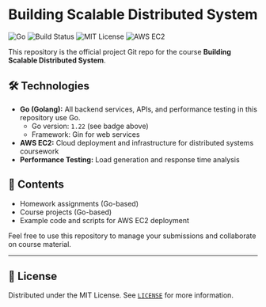 # Building Scalable Distributed System

![Go](https://img.shields.io/badge/go-1.22-blue.svg)
![Build Status](https://img.shields.io/github/actions/workflow/status/PCBZ/CS6650/go.yml?branch=main)
![MIT License](https://img.shields.io/badge/license-MIT-green.svg)
![AWS EC2](https://img.shields.io/badge/AWS-EC2-orange?logo=amazon-aws)

This repository is the official project Git repo for the course **Building Scalable Distributed System**.

## 🛠️ Technologies

- **Go (Golang):** All backend services, APIs, and performance testing in this repository use Go.  
  - Go version: `1.22` (see badge above)
  - Framework: Gin for web services
- **AWS EC2:** Cloud deployment and infrastructure for distributed systems coursework
- **Performance Testing:** Load generation and response time analysis

## 📁 Contents

- Homework assignments (Go-based)
- Course projects (Go-based)
- Example code and scripts for AWS EC2 deployment

Feel free to use this repository to manage your submissions and collaborate on course material.

---

## 📝 License

Distributed under the MIT License. See [`LICENSE`](LICENSE) for more information.
